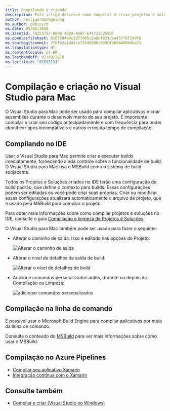 ```yaml
---
title: Compilando e criando
description: Este artigo descreve como compilar e criar projetos e soluções no Visual Studio para Mac
author: heiligerdankgesang
ms.author: dominicn
ms.date: 05/06/2018
ms.assetid: FB253757-DB00-4889-A6BF-E44722E25BD1
ms.openlocfilehash: 0165594b4c2d77005c2a9ef921cce457f6f2d0f6
ms.sourcegitcommit: 7fbfb2a1d43ce72545096c635df2b04496b0be71
ms.translationtype: HT
ms.contentlocale: pt-BR
ms.lasthandoff: 07/09/2019
ms.locfileid: "67693131"
---
```

# <a name="compiling-and-building-in-visual-studio-for-mac"></a>Compilação e criação no Visual Studio para Mac

O Visual Studio para Mac pode ser usado para compilar aplicativos e criar assemblies durante o desenvolvimento do seu projeto. É importante compilar e criar seu código antecipadamente e com frequência para poder identificar tipos incompatíveis e outros erros do tempo de compilação.

## <a name="building-from-the-ide"></a>Compilando no IDE

Usar o Visual Studio para Mac permite criar e executar builds imediatamente, fornecendo ainda controle sobre a funcionalidade de build. O Visual Studio para Mac usa o MSBuild como o sistema de build subjacente.

Todos os Projetos e Soluções criados no IDE terão uma configuração de build padrão, que define o contexto para builds. Essas configurações podem ser editadas ou você pode criar suas próprias. Criar ou modificar essas configurações atualizará automaticamente o arquivo de projeto, que é usado pelo MSBuild para compilar o projeto.

Para obter mais informações sobre como compilar projetos e soluções no IDE, consulte o guia [Compilação e limpeza de Projetos e Soluções](building-and-cleaning-projects-and-solutions.md).

O Visual Studio para Mac também pode ser usado para fazer o seguinte:

* Alterar o caminho de saída. Isso é editado nas opções do Projeto:

    ![Alterar o caminho de saída](media/compiling-and-building-image4.png)

* Alterar o nível de detalhes da saída de build:

    ![Alterar o nível de detalhes de build](media/compiling-and-building-image5.png)

* Adicione comandos personalizados antes, durante ou depois da Compilação ou Limpeza:

    ![adicionar comandos personalizados](media/compiling-and-building-image6.png)

## <a name="building-from-command-line"></a>Compilação na linha de comando

É possível usar o Microsoft Build Engine para compilar aplicativos por meio da linha de comando.

Consulte o conteúdo do [MSBuild](/visualstudio/msbuild/msbuild) para ver mais informações sobre como usar o MSBuild.

## <a name="building-from-azure-pipelines"></a>Compilação no Azure Pipelines

* [Compilar seu aplicativo Xamarin](/vsts/pipelines/apps/mobile/xamarin?view=vsts&tabs=vsts)
* [Integração contínua com o Xamarin](https://developer.xamarin.com/guides/cross-platform/ci/)

## <a name="see-also"></a>Consulte também

- [Compilar e criar (Visual Studio no Windows)](/visualstudio/ide/compiling-and-building-in-visual-studio)